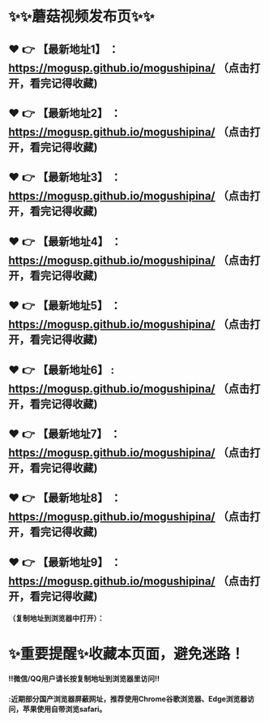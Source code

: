 
# :sparkles::sparkles:蘑菇视频发布页:sparkles::sparkles:

 :heart: :point_right: 【最新地址1】 ：https://mogusp.github.io/mogushipina/  （点击打开，看完记得收藏)
 ------
 :heart: :point_right: 【最新地址2】 ：https://mogusp.github.io/mogushipina/  （点击打开，看完记得收藏)
 ------
 :heart: :point_right: 【最新地址3】 ：https://mogusp.github.io/mogushipina/   （点击打开，看完记得收藏)
 ------
 :heart: :point_right: 【最新地址4】 ：https://mogusp.github.io/mogushipina/  （点击打开，看完记得收藏)
 ------
 :heart: :point_right: 【最新地址5】 ：https://mogusp.github.io/mogushipina/ （点击打开，看完记得收藏)
 ------
 :heart: :point_right: 【最新地址6】 : https://mogusp.github.io/mogushipina/  （点击打开，看完记得收藏)
 ------
 :heart: :point_right: 【最新地址7】 ：https://mogusp.github.io/mogushipina/  （点击打开，看完记得收藏)
 ------
 :heart: :point_right: 【最新地址8】 ：https://mogusp.github.io/mogushipina/ （点击打开，看完记得收藏)
 ------
 :heart: :point_right: 【最新地址9】 ： https://mogusp.github.io/mogushipina/ （点击打开，看完记得收藏)
  ------

  
#### （复制地址到浏览器中打开）：
# :sparkles:重要提醒:sparkles:收藏本页面，避免迷路！
#### ‼️微信/QQ用户请长按复制地址到浏览器里访问‼
#### :近期部分国产浏览器屏蔽网址，推荐使用Chrome谷歌浏览器、Edge浏览器访问，苹果使用自带浏览safari。
